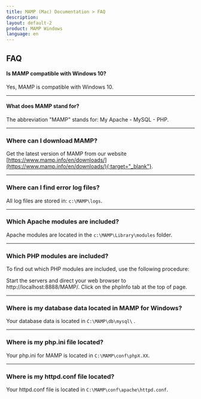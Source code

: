 ```yaml
---
title: MAMP (Mac) Documentation > FAQ
description: 
layout: default-2
product: MAMP Windows
language: en
---
```


## FAQ

#### Is MAMP compatible with Windows 10?

Yes, MAMP is compatible with Windows 10.

---

#### What does MAMP stand for?

The abbreviation "MAMP" stands for: My Apache - MySQL - PHP.

---

### Where can I download MAMP?

Get the latest version of MAMP from our website [https://www.mamp.info/en/downloads/](https://www.mamp.info/en/downloads/){:target="_blank"}.

---

### Where can I find error log files?

All log files are stored in: `c:\MAMP\logs`.

---

### Which Apache modules are included?

Apache modules are located in the `c:\MAMP\Library\modules` folder.

---

### Which PHP modules are included?

To find out which PHP modules are included, use the following procedure:

Start the servers and direct your web browser to http://localhost:8888/MAMP/.
Click on the phpInfo tab at the top of page.

---

### Where is my database data located in MAMP for Windows?

Your database data is located in `C:\MAMP\db\mysql\` . 

---

### Where is my php.ini file located?

Your php.ini for MAMP is located in `C:\MAMP\conf\phpX.XX`.

---

### Where is my httpd.conf file located?

Your httpd.conf file is located in `C:\MAMP\conf\apache\httpd.conf`.


